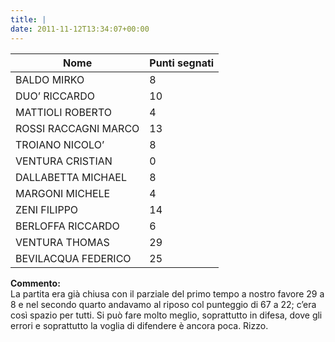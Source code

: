 ```yaml
---
title: |
date: 2011-11-12T13:34:07+00:00
---
```

| **Nome** | **Punti segnati** |
| -------- | ----------------- |
| BALDO MIRKO | 8 |
| DUO’ RICCARDO | 10 |
| MATTIOLI ROBERTO | 4 |
| ROSSI RACCAGNI MARCO | 13 |
| TROIANO NICOLO’ | 8 |
| VENTURA CRISTIAN | 0 |
| DALLABETTA MICHAEL | 8 |
| MARGONI MICHELE | 4 |
| ZENI FILIPPO | 14 |
| BERLOFFA RICCARDO | 6 |
| VENTURA THOMAS | 29 |
| BEVILACQUA FEDERICO | 25 |

**Commento:**  
La partita era già chiusa con il parziale del primo tempo a nostro favore 29 a 8 e nel secondo quarto andavamo al riposo col punteggio di 67 a 22; c’era così spazio per tutti. Si può fare molto meglio, soprattutto in difesa, dove gli errori e soprattutto la voglia di difendere è ancora poca. Rizzo.